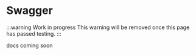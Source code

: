 # Swagger

:::warning Work in progress
<centered-image src="/img/work-in-progress.png" />
This warning will be removed once this page has passed testing.
:::

docs coming soon
